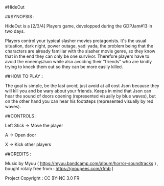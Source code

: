 #HideOut

##SYNOPSIS : 

HideOut is a [2/3/4] Players game, developped during the GDPJam#13 in two days.

Players control your typical slasher movies protagonists. It's the usual situation, dark night, power outage, yadi yada, the problem being that the characters are already familiar with the slasher movie genre, so they know that in the end they can only be one survivor. Therefore players have to avoid the ennemy/Json while also avoiding their "friends" who are kindly trying to knock them out so they can be more easily killed.

##HOW TO PLAY :

The goal is simple, be the last avoid, just avoid at all cost Json because they will kill you and be wary about your friends. Keeps in mind that Json can hear the sound of doors opening (represented visually by blue waves), but on the other hand you can hear his footsteps (represented visually by red waves). 

##CONTROLS :

Left Stick -> Move the player

A -> Open door

X -> Kick other players

##CREDITS : 

Music by Myuu ( https://myuu.bandcamp.com/album/horror-soundtracks ) , bought rotaly free from : https://groupees.com/rfmb )
	
Project Copyright : CC BY-NC 3.0 FR

